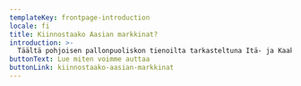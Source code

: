 ```yaml
---
templateKey: frontpage-introduction
locale: fi
title: Kiinnostaako Aasian markkinat?
introduction: >-
  Täältä pohjoisen pallonpuoliskon tienoilta tarkasteltuna Itä- ja Kaakkois-Aasian markkinat tuntuvat kaukaisilta ja vaikeasti saavutettavilta. Sitähän ne toki ovatkin, ainakin jos markkinoille pääsyä lähtee tavoittelemaan tyhjältä pöydältä pelkän karttapallon avulla.
buttonText: Lue miten voimme auttaa
buttonLink: kiinnostaako-aasian-markkinat
---
```

